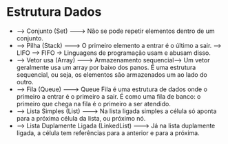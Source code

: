 # Estrutura Dados

- --> Conjunto (Set) ---> Não se pode repetir elementos dentro de um conjunto.
- --> Pilha (Stack) ---> O primeiro elemento a entrar é o último a sair. --> LIFO --> FIFO -> Linguagens de programação usam e abusam disso.
- --> Vetor usa (Array) --->  Armazenamento sequencial--> Um vetor geralmente usa um array por baixo dos panos. É uma estrutura sequencial, ou seja, os elementos são armazenados um ao lado do outro.
- --> Fila (Queue)  ---> Queue Fila é uma estrutura de dados onde o primeiro a entrar é o primeiro a sair. É como uma fila de banco: o primeiro que chega na fila é o primeiro a ser atendido.
- --> Lista Simples (List) ---> Na lista ligada simples a célula só aponta para a próxima célula da lista, ou próximo nó.
- --> Lista Duplamente Ligada (LinkedList) ---> Já na lista duplamente ligada, a célula tem referências para a anterior e para a próxima.
